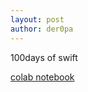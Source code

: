 ```yaml
---
layout: post
author: der0pa
---
```


100days of swift


[colab notebook](https://colab.research.google.com/drive/1RCikokZWR4Dxwhn7CxH8AZLp773iFnHF)